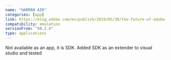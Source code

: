 ```yaml
---
name: "HARMAN AIR"
categories: [app]
link: https://blog.adobe.com/en/publish/2019/05/30/the-future-of-adobe-air
compatibility: emulation
versionFrom: "50.2.4"
type: applications
---
```


Not available as an app, it is SDK. Added SDK as an extender to visual studio and tested